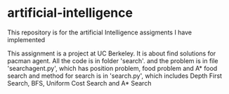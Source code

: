 # artificial-intelligence

This repository is for the artificial Intelligence assigments I have implemented 
  
  This assignment is a project at UC Berkeley. It is about find solutions for pacman agent. All the code is in folder
  'search'. and the problem is in file 'searchagent.py', which has position problem, food problem and A* food search 
  and method for search is in 'search.py', which includes Depth First Search, BFS, Uniform Cost Search and A* Search
